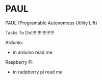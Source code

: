 # PAUL
PAUL (Programable Autonomous Utility Lift)

Tasks To Do!!!!!!!!!!!!!!!!!!

Ardunio:
- in arduino read me

Raspberry Pi:
- in radpberry pi read me
